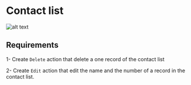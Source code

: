 # Contact list

![alt text](./demo.gif)

## Requirements

1- Create `Delete` action that delete a one record of the contact list

2- Create `Edit` action that edit the name and the number of a record in the contact list.
